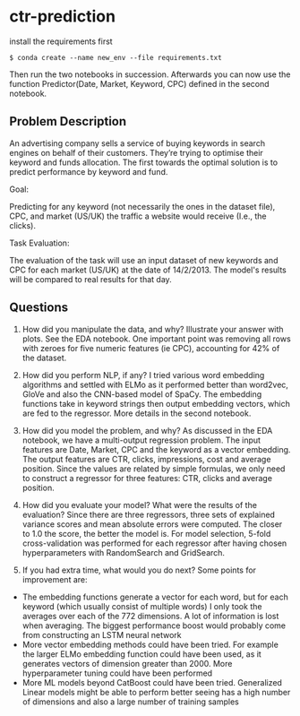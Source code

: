 # ctr-prediction

install the requirements first
```
$ conda create --name new_env --file requirements.txt
```

Then run the two notebooks in succession. Afterwards you can now use the function Predictor(Date, Market, Keyword, CPC) defined in the second notebook.

## Problem Description

An advertising company sells a service of buying keywords in search engines on behalf of their customers. They’re trying to optimise their keyword and funds allocation. The first towards the optimal solution is to predict performance by keyword and fund.

Goal:

Predicting for any keyword (not necessarily the ones in the dataset file), CPC, and market (US/UK) the traffic a website would receive (I.e., the clicks).

Task Evaluation:

The evaluation of the task will use an input dataset of new keywords and CPC for each market (US/UK) at the date of 14/2/2013. The model's results will be compared to real results for that day.

## Questions

1. How did you manipulate the data, and why? Illustrate your answer with plots.
See the EDA notebook. One important point was removing all rows with zeroes for five numeric features (ie CPC), accounting for 42% of the dataset. 

2. How did you perform NLP, if any?
I tried various word embedding algorithms and settled with ELMo as it performed better than word2vec, GloVe and also the CNN-based model of SpaCy. The embedding functions take in keyword strings then output embedding vectors, which are fed to the regressor. More details in the second notebook.

3. How did you model the problem, and why?
As discussed in the EDA notebook, we have a multi-output regression problem. The input features are Date, Market, CPC and the keyword as a vector embedding. The output features are CTR, clicks, impressions, cost and average position. Since the values are related by simple formulas, we only need to construct a regressor for three features: CTR, clicks and average position.

4. How did you evaluate your model? What were the results of the evaluation?
Since there are three regressors, three sets of explained variance scores and mean absolute errors were computed. The closer to 1.0 the score, the better the model is. For model selection, 5-fold cross-validation was performed for each regressor after having chosen hyperparameters with RandomSearch and GridSearch.

5. If you had extra time, what would you do next?
Some points for improvement are:
- The embedding functions generate a vector for each word, but for each keyword (which usually consist of multiple words) I only took the averages over each of the 772 dimensions. A lot of information is lost when averaging. The biggest performance boost would probably come from constructing an LSTM neural network
- More vector embedding methods could have been tried. For example the larger ELMo embedding function could have been used, as it generates vectors of dimension greater than 2000. More hyperparameter tuning could have been performed
- More ML models beyond CatBoost could have been tried. Generalized Linear models might be able to perform better seeing has a high number of dimensions and also a large number of training samples
